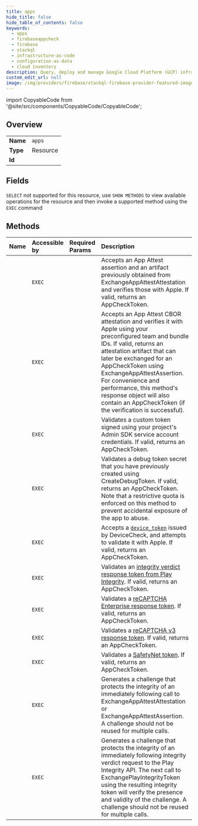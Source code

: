 ```yaml
---
title: apps
hide_title: false
hide_table_of_contents: false
keywords:
  - apps
  - firebaseappcheck
  - firebase    
  - stackql
  - infrastructure-as-code
  - configuration-as-data
  - cloud inventory
description: Query, deploy and manage Google Cloud Platform (GCP) infrastructure and resources using SQL
custom_edit_url: null
image: /img/providers/firebase/stackql-firebase-provider-featured-image.png
---
```


import CopyableCode from '@site/src/components/CopyableCode/CopyableCode';




## Overview
<table><tbody>
<tr><td><b>Name</b></td><td><code>apps</code></td></tr>
<tr><td><b>Type</b></td><td>Resource</td></tr>
<tr><td><b>Id</b></td><td><CopyableCode code="firebase.firebaseappcheck.apps" /></td></tr>
</tbody></table>

## Fields
`SELECT` not supported for this resource, use `SHOW METHODS` to view available operations for the resource and then invoke a supported method using the `EXEC` command  
## Methods
| Name | Accessible by | Required Params | Description |
|:-----|:--------------|:----------------|:------------|
| <CopyableCode code="projects_apps_exchangeAppAttestAssertion" /> | `EXEC` | <CopyableCode code="appsId, projectsId" /> | Accepts an App Attest assertion and an artifact previously obtained from ExchangeAppAttestAttestation and verifies those with Apple. If valid, returns an AppCheckToken. |
| <CopyableCode code="projects_apps_exchangeAppAttestAttestation" /> | `EXEC` | <CopyableCode code="appsId, projectsId" /> | Accepts an App Attest CBOR attestation and verifies it with Apple using your preconfigured team and bundle IDs. If valid, returns an attestation artifact that can later be exchanged for an AppCheckToken using ExchangeAppAttestAssertion. For convenience and performance, this method's response object will also contain an AppCheckToken (if the verification is successful). |
| <CopyableCode code="projects_apps_exchangeCustomToken" /> | `EXEC` | <CopyableCode code="appsId, projectsId" /> | Validates a custom token signed using your project's Admin SDK service account credentials. If valid, returns an AppCheckToken. |
| <CopyableCode code="projects_apps_exchangeDebugToken" /> | `EXEC` | <CopyableCode code="appsId, projectsId" /> | Validates a debug token secret that you have previously created using CreateDebugToken. If valid, returns an AppCheckToken. Note that a restrictive quota is enforced on this method to prevent accidental exposure of the app to abuse. |
| <CopyableCode code="projects_apps_exchangeDeviceCheckToken" /> | `EXEC` | <CopyableCode code="appsId, projectsId" /> | Accepts a [`device_token`](https://developer.apple.com/documentation/devicecheck/dcdevice) issued by DeviceCheck, and attempts to validate it with Apple. If valid, returns an AppCheckToken. |
| <CopyableCode code="projects_apps_exchangePlayIntegrityToken" /> | `EXEC` | <CopyableCode code="appsId, projectsId" /> | Validates an [integrity verdict response token from Play Integrity](https://developer.android.com/google/play/integrity/verdict#decrypt-verify). If valid, returns an AppCheckToken. |
| <CopyableCode code="projects_apps_exchangeRecaptchaEnterpriseToken" /> | `EXEC` | <CopyableCode code="appsId, projectsId" /> | Validates a [reCAPTCHA Enterprise response token](https://cloud.google.com/recaptcha-enterprise/docs/create-assessment#retrieve_token). If valid, returns an AppCheckToken. |
| <CopyableCode code="projects_apps_exchangeRecaptchaV3Token" /> | `EXEC` | <CopyableCode code="appsId, projectsId" /> | Validates a [reCAPTCHA v3 response token](https://developers.google.com/recaptcha/docs/v3). If valid, returns an AppCheckToken. |
| <CopyableCode code="projects_apps_exchangeSafetyNetToken" /> | `EXEC` | <CopyableCode code="appsId, projectsId" /> | Validates a [SafetyNet token](https://developer.android.com/training/safetynet/attestation#request-attestation-step). If valid, returns an AppCheckToken. |
| <CopyableCode code="projects_apps_generateAppAttestChallenge" /> | `EXEC` | <CopyableCode code="appsId, projectsId" /> | Generates a challenge that protects the integrity of an immediately following call to ExchangeAppAttestAttestation or ExchangeAppAttestAssertion. A challenge should not be reused for multiple calls. |
| <CopyableCode code="projects_apps_generatePlayIntegrityChallenge" /> | `EXEC` | <CopyableCode code="appsId, projectsId" /> | Generates a challenge that protects the integrity of an immediately following integrity verdict request to the Play Integrity API. The next call to ExchangePlayIntegrityToken using the resulting integrity token will verify the presence and validity of the challenge. A challenge should not be reused for multiple calls. |
